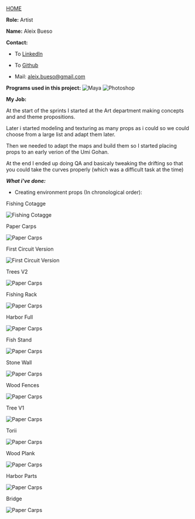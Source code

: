 [HOME](index.md)

**Role:** Artist

**Name:** Aleix Bueso

**Contact:**

* To [LinkedIn](https://www.linkedin.com/in/aleix-bueso-fern%C3%A1ndez-05b166115/)

* To [Github](https://github.com/AleixBueso)

* Mail: aleix.bueso@gmail.com

**Programs used in this project:** ![Maya](https://cdna.artstation.com/p/softwares/icons/000/000/024/default/Maya.png?1424684349) 
![Photoshop](https://cdna.artstation.com/p/softwares/icons/000/000/032/default/Photoshop.png?1424684351)

**My Job:** 

At the start of the sprints I started at the Art department making concepts and and theme propositions.

Later i started modeling and texturing as many props as i could so we could choose from a large list and adapt them later.

Then we needed to adapt the maps and build them so I started placing props to an early verion of the Umi Gohan.

At the end I ended up doing QA and basicaly tweaking the drifting so that you could take the curves properly (which was a difficult task at the time)

_**What i've done:**_

- Creating environment props (In chronological order):

Fishing Cotagge

![Fishing Cotagge](http://i.imgur.com/9MhfCtB.png)


Paper Carps

![Paper Carps](http://i.imgur.com/mkBClQt.png)


First Circuit Version

![First Circuit Version](http://i.imgur.com/mkBClQt.png)


Trees V2

![Paper Carps](http://i.imgur.com/mkBClQt.png)


Fishing Rack

![Paper Carps](http://i.imgur.com/mkBClQt.png)


Harbor Full

![Paper Carps](http://i.imgur.com/mkBClQt.png)


Fish Stand

![Paper Carps](http://i.imgur.com/mkBClQt.png)


Stone Wall

![Paper Carps](http://i.imgur.com/mkBClQt.png)


Wood Fences

![Paper Carps](http://i.imgur.com/mkBClQt.png)


Tree V1

![Paper Carps](http://i.imgur.com/mkBClQt.png)


Torii

![Paper Carps](http://i.imgur.com/mkBClQt.png)


Wood Plank

![Paper Carps](http://i.imgur.com/mkBClQt.png)


Harbor Parts

![Paper Carps](http://i.imgur.com/mkBClQt.png)


Bridge

![Paper Carps](http://i.imgur.com/mkBClQt.png)
